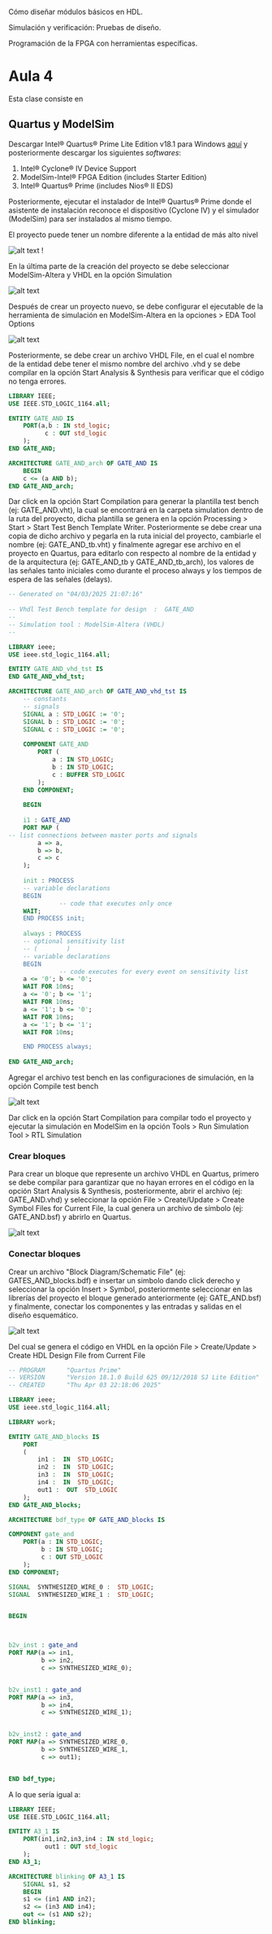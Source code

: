 Cómo diseñar módulos básicos en HDL.

Simulación y verificación: Pruebas de diseño.

Programación de la FPGA con herramientas específicas.

<h1>Aula 4</h1>

Esta clase consiste en 

<h2>Quartus y ModelSim</h2>

Descargar Intel® Quartus® Prime Lite Edition v18.1 para Windows <a href="https://www.intel.com/content/www/us/en/collections/products/fpga/software/downloads.html">aquí</a> y posteriormente descargar los siguientes <i>softwares</i>:

1. Intel® Cyclone® IV Device Support
2. ModelSim-Intel® FPGA Edition (includes Starter Edition)
3. Intel® Quartus® Prime (includes Nios® II EDS)

Posteriormente, ejecutar el instalador de Intel® Quartus® Prime donde el asistente de instalación reconoce el dispositivo (Cyclone IV) y el simulador (ModelSim) para ser instalados al mismo tiempo.

El proyecto puede tener un nombre diferente a la entidad de más alto nivel

![alt text](image.png)
!

En la última parte de la creación del proyecto se debe seleccionar ModelSim-Altera y VHDL en la opción Simulation

![alt text](image-2.png)

Después de crear un proyecto nuevo, se debe configurar el ejecutable de la herramienta de simulación en ModelSim-Altera en la opciones > EDA Tool Options

![alt text](image-1.png)

Posteriormente, se debe crear un archivo VHDL File, en el cual el nombre de la entidad debe tener el mismo nombre del archivo .vhd y se debe compilar en la opción Start Analysis & Synthesis para verificar que el código no tenga errores. 

```vhdl
LIBRARY IEEE;
USE IEEE.STD_LOGIC_1164.all;

ENTITY GATE_AND IS
    PORT(a,b : IN std_logic;
          c : OUT std_logic
    );	  
END GATE_AND;

ARCHITECTURE GATE_AND_arch OF GATE_AND IS
    BEGIN
    c <= (a AND b);
END GATE_AND_arch;
```

Dar click en la opción Start Compilation para generar la plantilla test bench (ej: GATE_AND.vht), la cual se encontrará en la carpeta simulation dentro de la ruta del proyecto, dicha plantilla se genera en la opción Processing > Start > Start Test Bench Template Writer. Posteriormente se debe crear una copia de dicho archivo y pegarla en la ruta inicial del proyecto, cambiarle el nombre (ej: GATE_AND_tb.vht) y finalmente agregar ese archivo en el proyecto en Quartus, para editarlo con respecto al nombre de la entidad y de la arquitectura (ej: GATE_AND_tb y GATE_AND_tb_arch), los valores de las señales tanto iniciales como durante el proceso always y los tiempos de espera de las señales (delays).

```vhdl
-- Generated on "04/03/2025 21:07:16"
                                                            
-- Vhdl Test Bench template for design  :  GATE_AND
-- 
-- Simulation tool : ModelSim-Altera (VHDL)
-- 

LIBRARY ieee;                                               
USE ieee.std_logic_1164.all;                                

ENTITY GATE_AND_vhd_tst IS
END GATE_AND_vhd_tst;

ARCHITECTURE GATE_AND_arch OF GATE_AND_vhd_tst IS
	-- constants                                                 
	-- signals                                                   
	SIGNAL a : STD_LOGIC := '0';
	SIGNAL b : STD_LOGIC := '0';
	SIGNAL c : STD_LOGIC := '0';
	
	COMPONENT GATE_AND
		PORT (
			a : IN STD_LOGIC;
			b : IN STD_LOGIC;
			c : BUFFER STD_LOGIC
		);
	END COMPONENT;
	
	BEGIN
	
	i1 : GATE_AND
	PORT MAP (
-- list connections between master ports and signals
		a => a,
		b => b,
		c => c
	);
		
	init : PROCESS                                               
	-- variable declarations                                     
	BEGIN                                                        
			  -- code that executes only once                      
	WAIT;                                                       
	END PROCESS init;
	
	always : PROCESS                                              
	-- optional sensitivity list                                  
	-- (        )                                                 
	-- variable declarations                                      
	BEGIN                                                         
			  -- code executes for every event on sensitivity list  
	a <= '0'; b <= '0';
	WAIT FOR 10ns; 
	a <= '0'; b <= '1';
	WAIT FOR 10ns;   
	a <= '1'; b <= '0';
	WAIT FOR 10ns; 
	a <= '1'; b <= '1';
	WAIT FOR 10ns;      

	END PROCESS always; 
	
END GATE_AND_arch;
```

Agregar el archivo test bench en las configuraciones de simulación, en la opción Compile test bench 

![alt text](image-3.png)

Dar click en la opción Start Compilation para compilar todo el proyecto y ejecutar la simulación en ModelSim en la opción Tools > Run Simulation Tool > RTL Simulation

<h3>Crear bloques</h3>

Para crear un bloque que represente un archivo VHDL en Quartus, primero se debe compilar para garantizar que no hayan errores en el código en la opción Start Analysis & Synthesis, posteriormente, abrir el archivo (ej: GATE_AND.vhd) y seleccionar la opción File > Create/Update > Create Symbol Files for Current File, la cual genera un archivo de símbolo (ej: GATE_AND.bsf) y abrirlo en Quartus.

![alt text](image-4.png)

<h3>Conectar bloques</h3>

Crear un archivo "Block Diagram/Schematic File" (ej: GATES_AND_blocks.bdf) e insertar un simbolo dando click derecho y seleccionar la opción Insert > Symbol, posteriormente seleccionar en las librerías del proyecto el bloque generado anteriormente (ej: GATE_AND.bsf) y finalmente, conectar los componentes y las entradas y salidas en el diseño esquemático.

![alt text](image-5.png)

Del cual se genera el código en VHDL en la opción File > Create/Update > Create HDL Design File from Current File

```vhdl
-- PROGRAM		"Quartus Prime"
-- VERSION		"Version 18.1.0 Build 625 09/12/2018 SJ Lite Edition"
-- CREATED		"Thu Apr 03 22:18:06 2025"

LIBRARY ieee;
USE ieee.std_logic_1164.all; 

LIBRARY work;

ENTITY GATE_AND_blocks IS 
	PORT
	(
		in1 :  IN  STD_LOGIC;
		in2 :  IN  STD_LOGIC;
		in3 :  IN  STD_LOGIC;
		in4 :  IN  STD_LOGIC;
		out1 :  OUT  STD_LOGIC
	);
END GATE_AND_blocks;

ARCHITECTURE bdf_type OF GATE_AND_blocks IS 

COMPONENT gate_and
	PORT(a : IN STD_LOGIC;
		 b : IN STD_LOGIC;
		 c : OUT STD_LOGIC
	);
END COMPONENT;

SIGNAL	SYNTHESIZED_WIRE_0 :  STD_LOGIC;
SIGNAL	SYNTHESIZED_WIRE_1 :  STD_LOGIC;


BEGIN 



b2v_inst : gate_and
PORT MAP(a => in1,
		 b => in2,
		 c => SYNTHESIZED_WIRE_0);


b2v_inst1 : gate_and
PORT MAP(a => in3,
		 b => in4,
		 c => SYNTHESIZED_WIRE_1);


b2v_inst2 : gate_and
PORT MAP(a => SYNTHESIZED_WIRE_0,
		 b => SYNTHESIZED_WIRE_1,
		 c => out1);


END bdf_type;
```

A lo que sería igual a:

```vhdl
LIBRARY IEEE;
USE IEEE.STD_LOGIC_1164.all;

ENTITY A3_1 IS
    PORT(in1,in2,in3,in4 : IN std_logic;
          out1 : OUT std_logic
    );	  
END A3_1;

ARCHITECTURE blinking OF A3_1 IS
    SIGNAL s1, s2 
    BEGIN
    s1 <= (in1 AND in2);
    s2 <= (in3 AND in4);
    out <= (s1 AND s2);
END blinking;
```